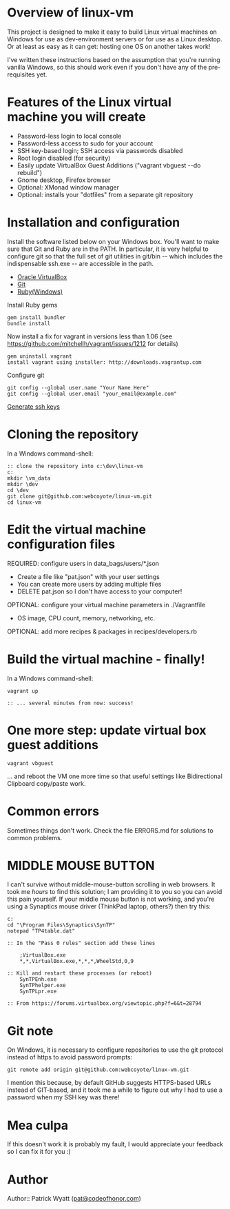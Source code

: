 # Overview of linux-vm

This project is designed to make it easy to build Linux virtual machines on
Windows for use as dev-environment servers or for use as a Linux desktop. Or
at least as easy as it can get: hosting one OS on another takes work!

I've written these instructions based on the assumption that you're running
vanilla Windows, so this should work even if you don't have any of the
pre-requisites yet.

# Features of the Linux virtual machine you will create

* Password-less login to local console
* Password-less access to sudo for your account
* SSH key-based login; SSH access via passwords disabled
* Root login disabled (for security)
* Easily update VirtualBox Guest Additions ("vagrant vbguest --do rebuild")
* Gnome desktop, Firefox browser
* Optional: XMonad window manager
* Optional: installs your "dotfiles" from a separate git repository

# Installation and configuration

Install the software listed below on your Windows box. You'll want to make sure
that Git and Ruby are in the PATH. In particular, it is very helpful to
configure git so that the full set of git utilities in git/bin -- which
includes the indispensable ssh.exe -- are accessible in the path.

* [Oracle VirtualBox](https://www.virtualbox.org/wiki/Downloads)
* [Git](http://git-scm.com/download)
* [Ruby(Windows)](http://rubyinstaller.org/downloads/)

Install Ruby gems

    gem install bundler
    bundle install

Now install a fix for vagrant in versions less than 1.06
(see https://github.com/mitchellh/vagrant/issues/1212 for details)

    gem uninstall vagrant
    install vagrant using installer: http://downloads.vagrantup.com

Configure git

    git config --global user.name "Your Name Here"
    git config --global user.email "your_email@example.com"

[Generate ssh keys](https://help.github.com/articles/generating-ssh-keys)

# Cloning the repository

In a Windows command-shell:

    :: clone the repository into c:\dev\linux-vm
    c:
    mkdir \vm_data
    mkdir \dev
    cd \dev
    git clone git@github.com:webcoyote/linux-vm.git
    cd linux-vm

# Edit the virtual machine configuration files

REQUIRED: configure users in data_bags/users/*.json
  * Create a file like "pat.json" with your user settings
  * You can create more users by adding multiple files
  * DELETE pat.json so I don't have access to your computer!

OPTIONAL: configure your virtual machine parameters in ./Vagrantfile
  * OS image, CPU count, memory, networking, etc.

OPTIONAL: add more recipes & packages in recipes/developers.rb

# Build the virtual machine - finally!
In a Windows command-shell:

    vagrant up

    :: ... several minutes from now: success!

# One more step: update virtual box guest additions

    vagrant vbguest

... and reboot the VM one more time so that useful settings like Bidirectional Clipboard copy/paste work.

# Common errors

Sometimes things don't work. Check the file ERRORS.md for solutions to
common problems.

# MIDDLE MOUSE BUTTON

I can't survive without middle-mouse-button scrolling in web browsers. It took me *hours* to find this solution; I am providing it to you so you can avoid this pain yourself. If your middle mouse button is not working, and you're using a Synaptics mouse driver (ThinkPad laptop, others?) then try this:

    c:
    cd "\Program Files\Synaptics\SynTP"
    notepad "TP4table.dat"

    :: In the "Pass 0 rules" section add these lines

        ;VirtualBox.exe
        *,*,VirtualBox.exe,*,*,*,WheelStd,0,9

    :: Kill and restart these processes (or reboot)
        SynTPEnh.exe
        SynTPhelper.exe
        SynTPLpr.exe

    :: From https://forums.virtualbox.org/viewtopic.php?f=6&t=28794

# Git note

On Windows, it is necessary to configure repositories to use the git protocol
instead of https to avoid password prompts:

    git remote add origin git@github.com:webcoyote/linux-vm.git

I mention this because, by default GitHub suggests HTTPS-based URLs instead of
GIT-based, and it took me a while to figure out why I had to use a password
when my SSH key was there!


# Mea culpa

If this doesn't work it is probably my fault, I would appreciate your
feedback so I can fix it for you :)

# Author

Author:: Patrick Wyatt (pat@codeofhonor.com)
